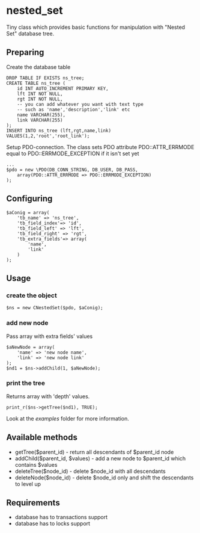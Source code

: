 # nested_set
Tiny class which provides basic functions for manipulation with "Nested Set" database tree.

## Preparing
Create the database table
```
DROP TABLE IF EXISTS ns_tree;
CREATE TABLE ns_tree (
    id INT AUTO_INCREMENT PRIMARY KEY,
    lft INT NOT NULL,
    rgt INT NOT NULL,
    -- you can add whatever you want with text type
    -- such as 'name','description','link' etc
    name VARCHAR(255),
    link VARCHAR(255)
);
INSERT INTO ns_tree (lft,rgt,name,link) VALUES(1,2,'root','root_link');
```
Setup PDO-connection. The class sets PDO attribute PDO::ATTR_ERRMODE equal to PDO::ERRMODE_EXCEPTION if it isn't set yet
```
...
$pdo = new \PDO(DB_CONN_STRING, DB_USER, DB_PASS,
    array(PDO::ATTR_ERRMODE => PDO::ERRMODE_EXCEPTION)
);

```


## Configuring
```
$aConig = array(
    'tb_name' => 'ns_tree',
    'tb_field_index'=> 'id',
    'tb_field_left' => 'lft',
    'tb_field_right' => 'rgt',
    'tb_extra_fields'=> array(
        'name',
        'link'
    )
);
```

## Usage

### create the object
```
$ns = new CNestedSet($pdo, $aConig);
```

### add new node
Pass array with extra fields' values
```
$aNewNode = array(
    'name' => 'new node name',
    'link' => 'new node link'
);
$nd1 = $ns->addChild(1, $aNewNode); 
```
### print the tree
Returns array with 'depth' values.
```
print_r($ns->getTree($nd1), TRUE);
```

Look at the *examples* folder for more information.

## Available methods
 * getTree($parent_id) - return all descendants of $parent_id node
 * addChild($parent_id, $values) - add a new node to $parent_id which contains $values
 * deleteTree($node_id) - delete $node_id with all descendants
 * deleteNode($node_id) - delete $node_id only and shift the descendants to level up

## Requirements
 * database has to transactions support
 * database has to locks support
